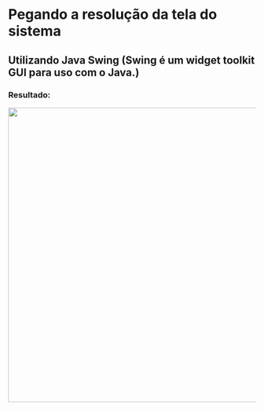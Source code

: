 # Pegando a resolução da tela do sistema

## Utilizando Java Swing (Swing é um widget toolkit GUI para uso com o Java.)

### Resultado:
<img src="#" width="600px">